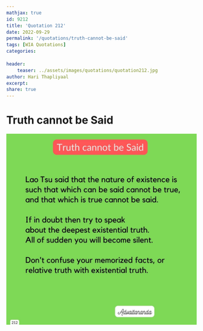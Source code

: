 ```yaml
---
mathjax: true
id: 9212
title: 'Quotation 212'
date: 2022-09-29
permalink: '/quotations/truth-cannot-be-said'
tags: [WIA Quotations] 
categories: 

header:
    teaser: ../assets/images/quotations/quotation212.jpg
author: Hari Thapliyaal 
excerpt:
share: true 
---
```


# Truth cannot be Said

![Truth cannot be Said](../assets/images/quotations/quotation212.jpg)
